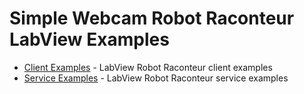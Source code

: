 # Simple Webcam Robot Raconteur LabView Examples

- [Client Examples](client) - LabView Robot Raconteur client examples
- [Service Examples](service) - LabView Robot Raconteur service examples
